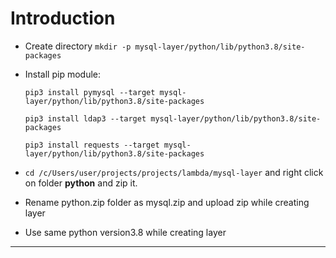 # Introduction

- Create directory `mkdir -p mysql-layer/python/lib/python3.8/site-packages`
- Install pip module:

	`pip3 install pymysql --target mysql-layer/python/lib/python3.8/site-packages`
	
	`pip3 install ldap3 --target mysql-layer/python/lib/python3.8/site-packages`
	
	`pip3 install requests --target mysql-layer/python/lib/python3.8/site-packages`
- `cd /c/Users/user/projects/projects/lambda/mysql-layer` and right click on folder **python** and zip it.
- Rename python.zip folder as mysql.zip and upload zip while creating layer 
- Use same python version3.8  while creating layer
--- 


